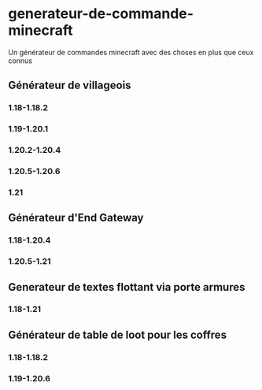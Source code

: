 # generateur-de-commande-minecraft
Un générateur de commandes minecraft avec des choses en plus que ceux connus 

## Générateur de villageois
### 1.18-1.18.2
### 1.19-1.20.1
### 1.20.2-1.20.4
### 1.20.5-1.20.6
### 1.21

## Générateur d'End Gateway 
### 1.18-1.20.4
### 1.20.5-1.21

## Generateur de textes flottant via porte armures
### 1.18-1.21

## Générateur de table de loot pour les coffres
### 1.18-1.18.2
### 1.19-1.20.6

